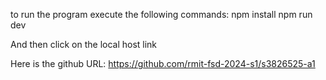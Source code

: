 to run the program execute the following commands:
npm install
npm run dev

And then click on the local host link

Here is the github URL:
https://github.com/rmit-fsd-2024-s1/s3826525-a1
